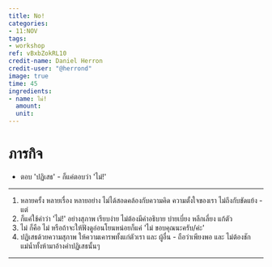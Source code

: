 ```yaml
---
title: No!
categories:
- 11:NOV
tags:
- workshop
ref: vBxbZokRL10
credit-name: Daniel Herron
credit-user: "@herrond"
image: true
time: 45
ingredients:
- name: ไม่!
  amount: 
  unit: 
---
```


# ภารกิจ
 - ตอบ 'ปฏิเสธ' - ก็แค่ตอบว่า 'ไม่!'

---

1. หลายครั้ง หลายเรื่อง หลายอย่าง ไม่ได้สอดคล้องกับความคิด ความตั้งใจของเรา ไม่ถึงกับขัดแย้ง - แต่
2. ก็แค่ใช้คำว่า 'ไม่!' อย่างสุภาพ เรียบง่าย ไม่ต้องมีคำอธิบาย บ่ายเบี่ยง หลีกเลี่ยง แก้ตัว
3. ไม่ ก็คือ ไม่ หรือถ้าจะให้ฟังดูอ่อนโยนหน่อยก็แค่ 'ไม่ ขอบคุณนะครับ/ค่ะ'
4. ปฏิเสธด้วยความสุภาพ ให้ความเคารพทั้งแก่ตัวเรา และ ผู้อื่น - ถือว่าเพียงพอ และ ไม่ต้องชักแม่น้ำทั้งห้ามาอ้างคำปฏิเสธนั้นๆ

---
